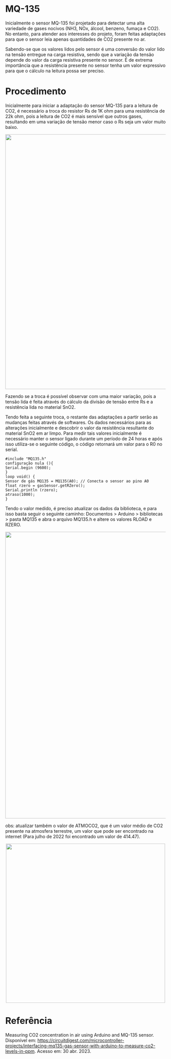 # MQ-135

Inicialmente o sensor MQ-135 foi projetado para detectar uma alta variedade de gases nocivos (NH3, NOx, álcool, benzeno, fumaça e CO2). No entanto, para atender aos interesses do projeto, foram feitas adaptações para que o sensor leia apenas quantidades de CO2 presente no ar.

Sabendo-se que os valores lidos pelo sensor é uma conversão do valor lido na tensão entregue na carga resistiva, sendo que a variação da tensão depende do valor da carga resistiva presente no sensor. É de extrema importância que a resistência presente no sensor tenha um valor expressivo para que o cálculo na leitura possa ser preciso.

# Procedimento

Inicialmente para iniciar a adaptação do sensor MQ-135 para a leitura de CO2, é necessário a troca do resistor  Rs de 1K ohm para uma resistência de 22k ohm, pois a leitura de CO2 é mais sensível que outros gases, resultando em uma variação de tensão menor caso o Rs seja um valor muito baixo.


<div align="center">
<img src="https://user-images.githubusercontent.com/69599494/236005931-020d0d21-b82d-46eb-86d0-db951c83a4d3.png" width="800" />
</div>

Fazendo se a troca é possível observar com uma maior variação, pois a tensão lida é feita através do cálculo da divisão de tensão entre Rs e a resistência lida no material SnO2.

Tendo feita a seguinte troca, o restante das adaptações a partir serão as mudanças feitas através de softwares. Os dados necessários para as alterações inicialmente e descobrir o valor da resistência resultante do material SnO2 em ar limpo. Para medir tais valores inicialmente é necessário manter o sensor ligado durante um período de 24 horas e após isso utiliza-se o seguinte código, o código retornará um valor para o R0 no serial.

```
#include "MQ135.h"
configuração nula (){
Serial.begin (9600);
}
loop void() {
Sensor de gás MQ135 = MQ135(A0); // Conecta o sensor ao pino A0
float rzero = gasSensor.getRZero();
Serial.println (rzero);
atraso(1000);
}
```
Tendo o valor medido, é preciso atualizar os dados da biblioteca, e para isso basta seguir o seguinte caminho: Documentos > Arduino > bibliotecas > pasta MQ135 e abra o arquivo MQ135.h e altere os valores RLOAD e RZERO.

<div align="center">
<img src="https://user-images.githubusercontent.com/69599494/235971903-1d2a5cdd-0390-4b14-84c0-e39019cafa7b.png" width="900" />
</div>

obs: atualizar também o valor de ATMOCO2, que é um valor médio de CO2 presente na atmosfera terrestre, um valor que pode ser encontrado na internet (Para julho de 2022 foi encontrado um valor de 414.47).

<div align="center">
<img src="https://user-images.githubusercontent.com/69599494/235976325-4ea4300e-a8c2-47f1-893e-973df81a92a8.png" width="500" />
</div>

# Referência

Measuring CO2 concentration in air using Arduino and MQ-135 sensor. Disponível em: <https://circuitdigest.com/microcontroller-projects/interfacing-mq135-gas-sensor-with-arduino-to-measure-co2-levels-in-ppm>. Acesso em: 30 abr. 2023.

